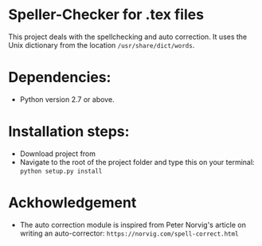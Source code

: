 # Speller-Checker for .tex files

This project deals with the spellchecking and auto correction. It uses the Unix dictionary from the location ``/usr/share/dict/words``.

# Dependencies:
* Python version 2.7 or above. 

# Installation steps:
* Download project from ``` ```
* Navigate to the root of the project folder and type this on your terminal: ```python setup.py install```


# Ackhowledgement
* The auto correction module is inspired from Peter Norvig's article on writing an auto-corrector: ```https://norvig.com/spell-correct.html```
